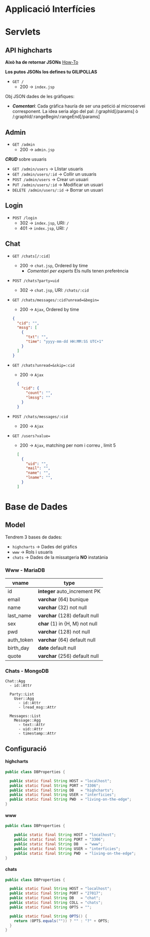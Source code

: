 # Applicació Interfícies
# Servlets

## API highcharts
**Això ha de retornar JSONs**
[How-To](http://stackoverflow.com/questions/2010990/how-do-you-return-a-json-object-from-a-java-servlet#2010993)

**Los putos JSONs los defines tu GILIPOLLAS**
* `GET /`
  * 200 → `index.jsp`


Obj JSON dades de les gràfiques:
  * _**Comentari**_: Cada gràfica hauría de ser una petició al microservei corresponent.
  La idea seria algo del pal:
        /:graphId[/params]
        ò
        /:graphId/:rangeBegin/:rangeEnd[/params]


## Admin
* `GET /admin`
  * 200 → `admin.jsp`

_**CRUD**_ sobre usuaris
* `GET /admin/users` → Llistar usuaris
* `GET /admin/users/:id` → Collir un usuaris
* `POST /admin/users` → Crear un usuari
* `PUT /admin/users/:id` → Modificar un usuari
* `DELETE /admin/users/:id` → Borrar un usuari

## Login
* `POST /login`
  * 302 → `index.jsp`, URI: `/`
  * 401 → `index.jsp`, URI: `/`

## Chat
* `GET /chats[/:cid]`
  * 200 → `chat.jsp`, Ordered by time
    * *Comentari per experts* Els nulls tenen preferència


* `POST /chats?party=uid`
  * 302 → `chat.jsp`, URI: `/chats/:cid`


* `GET /chats/messages/:cid?unread=&begin=`
  * 200 → `Ajax`, Ordered by time
  ```json
  {
    "cid": "",
    "mssg": [
      {
        "txt": "",
        "time": "yyyy-mm-dd HH:MM:SS UTC+1"
      }
    ]
  }
  ```


* `GET /chats?unread=&skip=:cid`
  * 200 → `Ajax`
  ```json
    {
      "cid": {
        "count": "",
        "lmssg": ""
      }
    }
  ```


* `POST /chats/messages/:cid`
  * 200 → `Ajax`


* `GET /users?value=`
  * 200 → `Ajax`, matching per nom i correu , limit 5
  ```json
    [
      {
        "uid": "",
        "mail": "",
        "name": "",
        "lname": "",
      }
    ]
  ```


# Base de Dades
## Model
Tendrem 3 bases de dades:
  * `highcharts` → Dades del gràfics
  * `www` → Rols i usuaris
  * `chats` → Dades de la missatgeria **NO** instatània

### Www - MariaDB
| vname      | type                             |
| ---------- | -------------------------------- |
| id         | **integer** auto_increment PK    |
| email      | **varchar** (64) bunique         |
| name       | **varchar** (32) not null        |
| last_name  | **varchar** (128) default null   |
| sex        | **char** (1) in {H, M} not null  |
| pwd        | **varchar** (128) not null       |
| auth_token | **varchar** (64) default null    |
| birth_day  | **date** default null            |
| quote      | **varchar** (256) default null   |

### Chats - MongoDB
```
Chat::Agg
  - id::Attr

  Party::List
    User::Agg
      - id::Attr
      - lread_msg::Attr

  Messages::List
    Message::Agg
      - text::Attr
      - uid::Attr
      - timestamp::Attr
```

## Configuració
#### highcharts
```java
public class DBProperties {

  public static final String HOST = "localhost";
  public static final String PORT = "3306";
  public static final String DB   = "highcharts";
  public static final String USER = "interficies";
  public static final String PWD  = "living-on-the-edge";
}
```

#### www
```java
public class DBProperties {

    public static final String HOST = "localhost";
    public static final String PORT = "3306";
    public static final String DB   = "www";
    public static final String USER = "interficies";
    public static final String PWD  = "living-on-the-edge";
}
```

#### chats
```java
public class DBProperties {

  public static final String HOST = "localhost";
  public static final String PORT = "27017";
  public static final String DB   = "chat";
  public static final String COLL = "chats";
  public static final String OPTS = "";

  public static final String OPTS() {
    return (OPTS.equals("")) ? "" : "?" + OPTS;
  }
}
```
